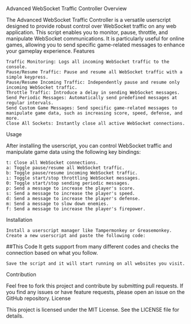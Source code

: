 Advanced WebSocket Traffic Controller
Overview

The Advanced WebSocket Traffic Controller is a versatile userscript designed to provide robust control over WebSocket traffic on any web application. This script enables you to monitor, pause, throttle, and manipulate WebSocket communications. It is particularly useful for online games, allowing you to send specific game-related messages to enhance your gameplay experience.
Features

    Traffic Monitoring: Logs all incoming WebSocket traffic to the console.
    Pause/Resume Traffic: Pause and resume all WebSocket traffic with a simple keypress.
    Pause/Resume Incoming Traffic: Independently pause and resume only incoming WebSocket traffic.
    Throttle Traffic: Introduce a delay in sending WebSocket messages.
    Send Periodic Messages: Automatically send predefined messages at regular intervals.
    Send Custom Game Messages: Send specific game-related messages to manipulate game data, such as increasing score, speed, defense, and more.
    Close All Sockets: Instantly close all active WebSocket connections.

Usage

After installing the userscript, you can control WebSocket traffic and manipulate game data using the following key bindings:

    t: Close all WebSocket connections.
    a: Toggle pause/resume all WebSocket traffic.
    b: Toggle pause/resume incoming WebSocket traffic.
    ı: Toggle start/stop throttling WebSocket messages.
    0: Toggle start/stop sending periodic messages.
    p: Send a message to increase the player's score.
    s: Send a message to increase the player's speed.
    d: Send a message to increase the player's defense.
    m: Send a message to slow down enemies.
    f: Send a message to increase the player's firepower.

Installation

    Install a userscript manager like Tampermonkey or Greasemonkey.
    Create a new userscript and paste the following code:

##This Code It gets support from many different codes and checks the connection based on what you follow.

    Save the script and it will start running on all websites you visit.

Contribution

Feel free to fork this project and contribute by submitting pull requests. If you find any issues or have feature requests, please open an issue on the GitHub repository.
License

This project is licensed under the MIT License. See the LICENSE file for details.
